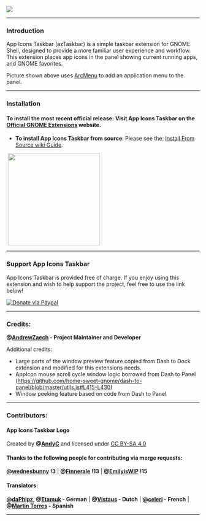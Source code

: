 ![](https://gitlab.com/arcmenu/arcmenu-assets/raw/master/images/azTaskbar.png)

-----
### Introduction

App Icons Taskbar (azTaskbar) is a simple taskbar extension for GNOME Shell, designed to provide a more familiar user experience and workflow. This extension places app icons in the panel showing current running apps, and GNOME favorites.

Picture shown above uses [ArcMenu](https://extensions.gnome.org/extension/3628/arcmenu/) to add an application menu to the panel.

-----

### Installation

#### To install the most recent official release: Visit App Icons Taskbar on the [Official GNOME Extensions](https://extensions.gnome.org/extension/4944/app-icons-taskbar/) website.

- **To install App Icons Taskbar from source**: Please see the: [Install From Source wiki Guide](https://gitlab.com/AndrewZaech/aztaskbar/-/wikis/Install-From-Source-Guide).

<p align="left">
       <a href="https://extensions.gnome.org/extension/4944/app-icons-taskbar" >
    <img src="https://gitlab.com/arcmenu/arcmenu-assets/raw/master/images/get-it-ego.png" width="240" style="margin-left: 4px"/>
    </a>

-----

### Support App Icons Taskbar

App Icons Taskbar is provided free of charge. If you enjoy using this extension and wish to help support the project, feel free to use the link below!

[![Donate via Paypal](https://gitlab.com/arcmenu/arcmenu-assets/raw/master/images/paypal_donate.png)](https://www.paypal.com/cgi-bin/webscr?cmd=_donations&business=53CWA7NR743WC&item_name=Donate+to+support+my+work&currency_code=USD&source=url)

-----

### Credits:

**@[AndrewZaech](https://gitlab.com/AndrewZaech) - Project Maintainer and Developer**

Additional credits:
* Large parts of the window preview feature copied from Dash to Dock extension and modified for this extensions needs.
* AppIcon mouse scroll cycle window logic borrowed from Dash to Panel (https://github.com/home-sweet-gnome/dash-to-panel/blob/master/utils.js#L415-L430)
* Window peeking feature based on code from Dash to Panel

-----

### Contributors:

#### App Icons Taskbar Logo

Created by **@[AndyC](https://gitlab.com/LinxGem33)** and licensed under [CC BY-SA 4.0](https://creativecommons.org/licenses/by-sa/4.0/)

#### Thanks to the following people for contributing via merge requests:

**@[wednesbunny](https://gitlab.com/wednesbunny) !3** | **@[Finnerale](https://gitlab.com/Finnerale) !13** | **@[EmilyisWIP](https://gitlab.com/emilyiswip) !15**


#### Translators:

**@[daPhipz](https://gitlab.com/daPhipz), @[Etamuk](https://gitlab.com/Etamuk) - German** | **@[Vistaus](https://gitlab.com/Vistaus) - Dutch** | **@[celeri](https://gitlab.com/celestomm) - French** | **@[Martin Torres](https://gitlab.com/martttin) - Spanish**

-----
